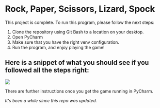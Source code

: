 # Rock, Paper, Scissors, Lizard, Spock

<p>This project is complete. To run this program, please follow the next steps:</p>
<ol>
<li>Clone the repository using Git Bash to a location on your desktop.</li>
<li>Open PyCharm</li>
<li>Make sure that you have the right venv configuration.</li>
<li>Run the program, and enjoy playing the game!</li>
</ol>
<h2> Here is a snippet of what you should see if you followed all the steps right: </h2>
<img src="https://user-images.githubusercontent.com/62074841/132039591-5f8361a7-0ae6-4d29-b491-bba1512a7a86.png" />
<p>There are further instructions once you get the game running in PyCharm.</p>


_It's been a while since this repo was updated._
